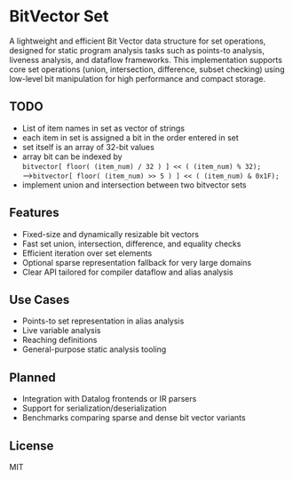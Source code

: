# BitVector Set

A lightweight and efficient Bit Vector data structure for set operations, designed for static program analysis tasks such as points-to analysis, liveness analysis, and dataflow frameworks. This implementation supports core set operations (union, intersection, difference, subset checking) using low-level bit manipulation for high performance and compact storage.


## TODO
- List of item names in set as vector of strings
- each item in set is assigned a bit in the order entered in set
- set itself is an array of 32-bit values
- array bit can be indexed by \
   `bitvector[ floor( (item_num) / 32 ) ] << ( (item_num) % 32);`\
-->`bitvector[ floor( (item_num) >> 5 ) ] << ( (item_num) & 0x1F);`
- implement union and intersection between two bitvector sets


## Features
- Fixed-size and dynamically resizable bit vectors
- Fast set union, intersection, difference, and equality checks
- Efficient iteration over set elements
- Optional sparse representation fallback for very large domains
- Clear API tailored for compiler dataflow and alias analysis

## Use Cases
- Points-to set representation in alias analysis
- Live variable analysis
- Reaching definitions
- General-purpose static analysis tooling

## Planned
- Integration with Datalog frontends or IR parsers
- Support for serialization/deserialization
- Benchmarks comparing sparse and dense bit vector variants

## License
MIT
